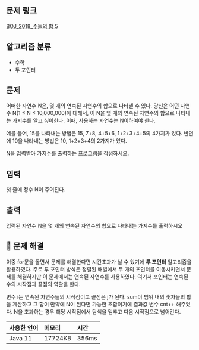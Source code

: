 ## 문제 링크
[BOJ_2018_수들의 합 5](https://www.acmicpc.net/problem/2018)

## 알고리즘 분류
- 수학
- 두 포인터

## 문제

어떠한 자연수 N은, 몇 개의 연속된 자연수의 합으로 나타낼 수 있다. 당신은 어떤 자연수 N(1 ≤ N ≤ 10,000,000)에 대해서, 이 N을 몇 개의 연속된 자연수의 합으로 나타내는 가지수를 알고 싶어한다. 이때, 사용하는 자연수는 N이하여야 한다.

예를 들어, 15를 나타내는 방법은 15, 7+8, 4+5+6, 1+2+3+4+5의 4가지가 있다. 반면에 10을 나타내는 방법은 10, 1+2+3+4의 2가지가 있다.

N을 입력받아 가지수를 출력하는 프로그램을 작성하시오.

## 입력

첫 줄에 정수 N이 주어진다.


## 출력

입력된 자연수 N을 몇 개의 연속된 자연수의 합으로 나타내는 가지수를 출력하시오



## 🤔 문제 해결

이중 for문을 돌면서 문제를 해결한다면 시간초과가 날 수 있기에 **투 포인터** 알고리즘을 활용하였다.
주로 투 포인터 방식은 정렬된 배열에서 두 개의 포인터를 이동시키면서 문제를 해결하지만 이 문제에서는 연속된 자연수를 사용하였다. 여기서 포인터는 연속된 수의 시작점과 끝점의 역할을 한다.

변수 i는 연속된 자연수들의 시작점이고 끝점은 j가 된다. sum이 범위 내의 숫자들의 합을 계산하고 그 합이 만약에 N이 된다면 가능한 조합이기에 결과값 변수 cnt++ 해주었다.
N을 초과하는 경우 해당 시작점에서 탐색을 멈추고 다음 시작점으로 넘어간다.



| 사용한 언어  | 메모리     | 시간    |
|:--------|:--------|:------|
| Java 11 | 17724KB | 356ms |





